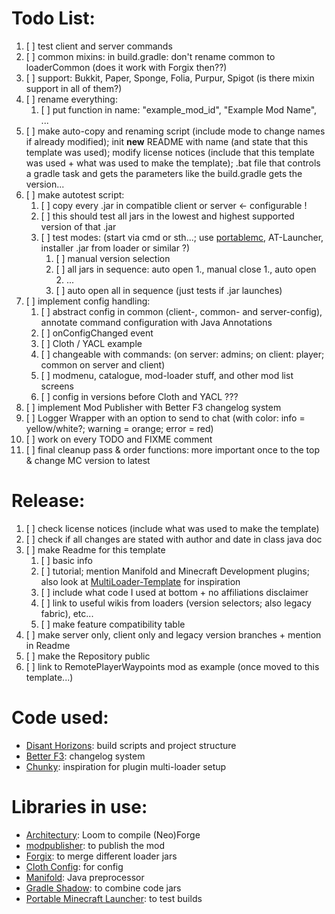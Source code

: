 # Todo List:
1. [ ] test client and server commands
2. [ ] common mixins: in build.gradle: don't rename common to loaderCommon (does it work with Forgix then??)
3. [ ] support: Bukkit, Paper, Sponge, Folia, Purpur, Spigot (is there mixin support in all of them?)
4. [ ] rename everything:
   1. [ ] put function in name: "example_mod_id", "Example Mod Name", ...
5. [ ] make auto-copy and renaming script (include mode to change names if already modified); init **new** README with name (and state that this template was used); modify license notices (include that this template was used + what was used to make the template); .bat file that controls a gradle task and gets the parameters like the build.gradle gets the version...
6. [ ] make autotest script:
   1. [ ] copy every .jar in compatible client or server <- configurable !
   2. [ ] this should test all jars in the lowest and highest supported version of that .jar
   3. [ ] test modes: (start via cmd or sth...; use [portablemc](https://github.com/mindstorm38/portablemc), AT-Launcher, installer .jar from loader or similar ?)
      1. [ ] manual version selection
      2. [ ] all jars in sequence: auto open 1., manual close 1., auto open 2. ...
      3. [ ] auto open all in sequence (just tests if .jar launches)
7. [ ] implement config handling:
   1. [ ] abstract config in common (client-, common- and server-config), annotate command configuration with Java Annotations
   2. [ ] onConfigChanged event
   3. [ ] Cloth / YACL example
   4. [ ] changeable with commands: (on server: admins; on client: player; common on server and client)
   5. [ ] modmenu, catalogue, mod-loader stuff, and other mod list screens
   6. [ ] config in versions before Cloth and YACL ???
8. [ ] implement Mod Publisher with Better F3 changelog system
9. [ ] Logger Wrapper with an option to send to chat (with color: info = yellow/white?; warning = orange; error = red)
10. [ ] work on every TODO and FIXME comment
11. [ ] final cleanup pass & order functions: more important once to the top & change MC version to latest

# Release:
1. [ ] check license notices (include what was used to make the template)
2. [ ] check if all changes are stated with author and date in class java doc
3. [ ] make Readme for this template
   1. [ ] basic info
   2. [ ] tutorial; mention Manifold and Minecraft Development plugins; also look at [MultiLoader-Template](https://github.com/jaredlll08/MultiLoader-Template) for inspiration
   3. [ ] include what code I used at bottom + no affiliations disclaimer
   4. [ ] link to useful wikis from loaders (version selectors; also legacy fabric), etc...
   5. [ ] make feature compatibility table
4. [ ] make server only, client only and legacy version branches + mention in Readme
5. [ ] make the Repository public
6. [ ] link to RemotePlayerWaypoints mod as example (once moved to this template...)

# Code used:
- [Disant Horizons](https://gitlab.com/jeseibel/distant-horizons): build scripts and project structure
- [Better F3](https://github.com/TreyRuffy/BetterF3): changelog system
- [Chunky](https://github.com/pop4959/Chunky): inspiration for plugin multi-loader setup

# Libraries in use:
- [Architectury](https://github.com/architectury): Loom to compile (Neo)Forge
- [modpublisher](https://github.com/firstdarkdev/modpublisher): to publish the mod
- [Forgix](https://github.com/PacifistMC/Forgix): to merge different loader jars
- [Cloth Config](https://github.com/shedaniel/cloth-config): for config
- [Manifold](https://github.com/manifold-systems): Java preprocessor
- [Gradle Shadow](https://github.com/johnrengelman/shadow): to combine code jars
- [Portable Minecraft Launcher](https://github.com/mindstorm38/portablemc): to test builds